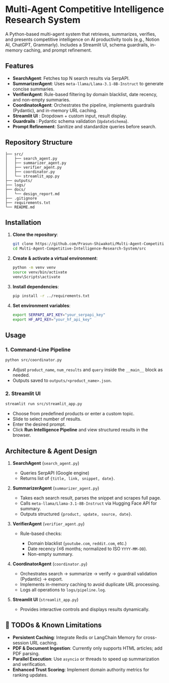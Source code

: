 # Multi-Agent Competitive Intelligence Research System

A Python-based multi-agent system that retrieves, summarizes, verifies, and presents competitive intelligence on AI productivity tools (e.g., Notion AI, ChatGPT, Grammarly). Includes a Streamlit UI, schema guardrails, in-memory caching, and prompt refinement.



## Features

* **SearchAgent**: Fetches top N search results via SerpAPI.
* **SummarizerAgent**: Uses `meta-llama/Llama-3.1-8B-Instruct` to generate concise summaries.
* **VerifierAgent**: Rule-based filtering by domain blacklist, date recency, and non-empty summaries.
* **CoordinatorAgent**: Orchestrates the pipeline, implements guardrails (Pydantic), and in-memory URL caching.
* **Streamlit UI** : Dropdown + custom input, result display.
* **Guardrails** : Pydantic schema validation (`UpdateSchema`).
* **Prompt Refinement**: Sanitize and standardize queries before search.


## Repository Structure

```
├── src/
│   ├── search_agent.py
│   ├── summarizer_agent.py
│   ├── verifier_agent.py
│   ├── coordinator.py
│   └── streamlit_app.py
├── outputs/       
├── logs/                
├── docs/
│   └── design_report.md
├── .gitignore
├── requirements.txt
└── README.md
```


## Installation

1. **Clone the repository**:

   ```bash
   git clone https://github.com/Prasun-Shiwakoti/Multi-Agent-Competitive-Intelligence-Research-System
   cd Multi-Agent-Competitive-Intelligence-Research-System/src
   ```

2. **Create & activate a virtual environment**:

   ```bash
   python -m venv venv
   source venv/bin/activate   
   venv\Scripts\activate    
   ```

3. **Install dependencies**:

   ```bash
   pip install -r ../requirements.txt
   ```

4. **Set environment variables**:

   ```bash
   export SERPAPI_API_KEY="your_serpapi_key"
   export HF_API_KEY="your_hf_api_key"
   ```



##  Usage

### 1. Command-Line Pipeline

```bash
python src/coordinator.py
```

* Adjust `product_name`, `num_results` and `query` inside the `__main__` block as needed.
* Outputs saved to `outputs/<product_name>.json`.

### 2. Streamlit UI

```bash
streamlit run src/streamlit_app.py
```

* Choose from predefined products or enter a custom topic.
* Slide to select number of results.
* Enter the desired prompt.
* Click **Run Intelligence Pipeline** and view structured results in the browser.



## Architecture & Agent Design

1. **SearchAgent** (`search_agent.py`)

   * Queries SerpAPI (Google engine)
   * Returns list of `{title, link, snippet, date}`.

2. **SummarizerAgent** (`summarizer_agent.py`)

   * Takes each search result, parses the snippet and scrapes full page.
   * Calls `meta-llama/Llama-3.1-8B-Instruct` via Hugging Face API for summary.
   * Outputs structured `{product, update, source, date}`.

3. **VerifierAgent** (`verifier_agent.py`)

   * Rule-based checks:

     * Domain blacklist (`youtube.com`, `reddit.com`, etc.)
     * Date recency (≤6 months; normalized to ISO `YYYY-MM-DD`).
     * Non-empty summary.

4. **CoordinatorAgent** (`coordinator.py`)

   * Orchestrates search → summarize → verify → guardrail validation (Pydantic) → export.
   * Implements in-memory caching to avoid duplicate URL processing.
   * Logs all operations to `logs/pipeline.log`.

5. **Streamlit UI** (`streamlit_app.py`)

   * Provides interactive controls and displays results dynamically.


## 📝 TODOs & Known Limitations

* **Persistent Caching**: Integrate Redis or LangChain Memory for cross-session URL caching.
* **PDF & Document Ingestion**: Currently only supports HTML articles; add PDF parsing.
* **Parallel Execution**: Use `asyncio` or threads to speed up summarization and verification.
* **Enhanced Trust Scoring**: Implement domain authority metrics for ranking updates.
